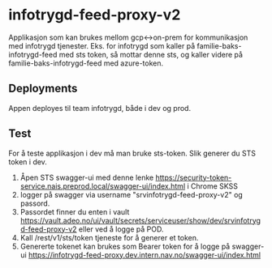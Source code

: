 # infotrygd-feed-proxy-v2

Applikasjon som kan brukes mellom gcp<->on-prem for kommunikasjon med infotrygd tjenester. Eks. for infotrygd som kaller 
på familie-baks-infotrygd-feed med sts token, så mottar denne sts, og kaller videre på familie-baks-infotrygd-feed med
azure-token.

## Deployments
Appen deployes til team infotrygd, både i dev og prod.

## Test
For å teste applikasjon i dev må man bruke sts-token. Slik generer du STS token i dev.
1. Åpen STS swagger-ui med denne lenke 
https://security-token-service.nais.preprod.local/swagger-ui/index.html i Chrome SKSS
2. logger på swagger via username "srvinfotrygd-feed-proxy-v2" og passord. 
3. Passordet finner du enten i vault 
https://vault.adeo.no/ui/vault/secrets/serviceuser/show/dev/srvinfotrygd-feed-proxy-v2 
eller ved å logge på POD.
4. Kall /rest/v1/sts/token tjeneste for å generer et token.
5. Genererte tokenet kan brukes som Bearer token for å logge på swagger-ui
   https://infotrygd-feed-proxy.dev.intern.nav.no/swagger-ui/index.html